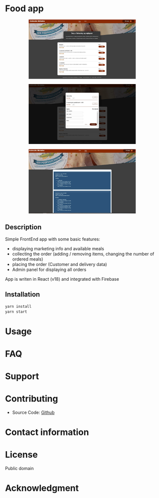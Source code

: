 Food app
============

<p align="center">
  <img src="src\assets\food.app.1.JPG" width="350" title="Food app">
</p>

<p align="center">
  <img src="src\assets\food.app.2.JPG" width="350">
</p>

<p align="center">
  <img src="src\assets\food.app.3.JPG" width="350">
</p>


## Description
Simple FrontEnd app with some basic features:
* displaying marketing info and available meals
* collecting the order (adding / removing items, changing the number of ordered meals)
* placing the order (Customer and delivery data)
* Admin panel for displaying all orders

App is writen in React (v18) and integrated with Firebase

## Installation

```bash
yarn install
yarn start
```

# Usage

# FAQ

# Support

# Contributing
- Source Code: [Github](https://github.com/Kika-hash/)

# Contact information

# License
Public domain

# Acknowledgment